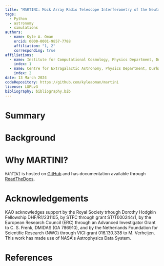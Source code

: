 ```yaml
---
title: "MARTINI: Mock Array Radio Telescope Interferometry of the Neutral ISM"
tags:
  - Python
  - astronomy
  - simulations
authors: 
  - name: Kyle A. Oman
    orcid: 0000-0001-9857-7788
    affiliation: "1, 2"
    corresponding: true
affiliations:
  - name: Institute for Computational Cosmology, Physics Department, Durham University
    index: 1
  - name: Centre for Extragalactic Astronomy, Physics Department, Durham University
    index: 2
date: 13 March 2024
codeRepository: https://github.com/kyleaoman/martini
license: LGPLv3
bibliography: bibliography.bib
---
```


# Summary


# Background


# Why MARTINI?


`MARTINI` is hosted on [GitHub](https://github.com/kyleaoman/martini) and
has documentation available through
[ReadTheDocs](https://martini.readthedocs.io).

# Acknowledgements

KAO acknowledges support by the Royal Society trhough Dorothy Hodgkin Fellowship DHF/R1/231105, by STFC through grant ST/T000244/1, by the European Research Council (ERC) through an Advanced Investigator Grant to C. S. Frenk, DMIDAS (GA 786910), and by the Netherlands Foundation for Scientific Research (NWO) through VICI grant 016.130.338 to M. Verheijen. This work has made use of NASA's Astrophysics Data System.

# References
